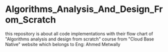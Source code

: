 # Algorithms_Analysis_And_Design_From_Scratch
this repository is about all code implementations with their flow chart of "Algorithms analysis and design from scratch" course from "Cloud Base Native" website which belongs to Eng: Ahmed Metwally
